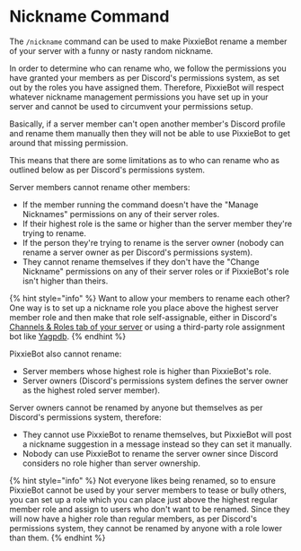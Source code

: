 # Nickname Command

The `/nickname` command can be used to make PixxieBot rename a member of your server with a funny or nasty random nickname.

In order to determine who can rename who, we follow the permissions you have granted your members as per Discord's permissions system, as set out by the roles you have assigned them. Therefore, PixxieBot will respect whatever nickname management permissions you have set up in your server and cannot be used to circumvent your permissions setup.

Basically, if a server member can't open another member's Discord profile and rename them manually then they will not be able to use PixxieBot to get around that missing permission.

This means that there are some limitations as to who can rename who as outlined below as per Discord's permissions system.

Server members cannot rename other members:

- If the member running the command doesn't have the "Manage Nicknames" permissions on any of their server roles.
- If their highest role is the same or higher than the server member they're trying to rename.
- If the person they're trying to rename is the server owner (nobody can rename a server owner as per Discord's permissions system).
- They cannot rename themselves if they don't have the "Change Nickname" permissions on any of their server roles or if PixxieBot's role isn't higher than theirs.

{% hint style="info" %}
Want to allow your members to rename each other? One way is to set up a nickname role you place above the highest server member role and then make that role self-assignable, either in Discord's [Channels & Roles tab of your server](https://support.discord.com/hc/en-us/articles/10394859532823-Community-Onboarding-Examples) or using a third-party role assignment bot like [Yagpdb](https://yagpdb.xyz).
{% endhint %}

PixxieBot also cannot rename:

- Server members whose highest role is higher than PixxieBot's role.
- Server owners (Discord's permissions system defines the server owner as the highest roled server member).

Server owners cannot be renamed by anyone but themselves as per Discord's permissions system, therefore:

- They cannot use PixxieBot to rename themselves, but PixxieBot will post a nickname suggestion in a message instead so they can set it manually.
- Nobody can use PixxieBot to rename the server owner since Discord considers no role higher than server ownership.

{% hint style="info" %}
Not everyone likes being renamed, so to ensure PixxieBot cannot be used by your server members to tease or bully others, you can set up a role which you can place just above the highest regular member role and assign to users who don't want to be renamed. Since they will now have a higher role than regular members, as per Discord's permissions system, they cannot be renamed by anyone with a role lower than them.
{% endhint %}
